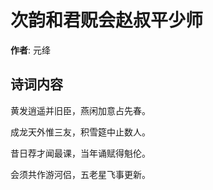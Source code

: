 # 次韵和君贶会赵叔平少师

**作者**: 元绛

## 诗词内容

黄发逍遥并旧臣，燕闲加意占先春。

成龙天外惟三友，积雪筵中止数人。

昔日荐才闻最课，当年诵赋得魁伦。

会须共作游河侣，五老星飞事更新。

